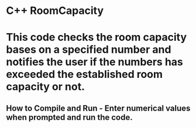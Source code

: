 # C++ RoomCapacity

# This code checks the room capacity bases on a specified number and notifies the user if the numbers has exceeded the established room capacity or not.


## How to Compile and Run - Enter numerical values when prompted and run the code.


